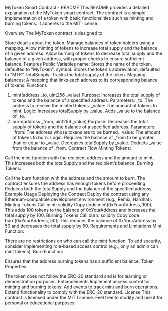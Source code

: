 MyToken Smart Contract - README
This README provides a detailed explanation of the MyToken smart contract. The contract is a simple implementation of a token with basic functionalities such as minting and burning tokens. It adheres to the MIT license.

Overview
The MyToken contract is designed to:

Store details about the token.
Manage balances of token holders using a mapping.
Allow minting of tokens to increase total supply and the balance of a given address.
Allow burning of tokens to decrease total supply and the balance of a given address, with proper checks to ensure sufficient balance.
Features
Public Variables
name: Stores the name of the token, defaulted to "MyToken".
symbol: Stores the token's abbreviation, defaulted to "MTK".
totalSupply: Tracks the total supply of the token.
Mapping
balances: A mapping that links each address to its corresponding balance of tokens.
Functions
1. mint(address _to, uint256 _value)
Purpose: Increases the total supply of tokens and the balance of a specified address.
Parameters:
_to: The address to receive the minted tokens.
_value: The amount of tokens to mint.
Logic:
Increases totalSupply by _value.
Adds _value to the balance of _to.
2. burn(address _from, uint256 _value)
Purpose: Decreases the total supply of tokens and the balance of a specified address.
Parameters:
_from: The address whose tokens are to be burned.
_value: The amount of tokens to burn.
Logic:
Requires the balance of _from to be greater than or equal to _value.
Decreases totalSupply by _value.
Deducts _value from the balance of _from.
Contract Flow
Minting Tokens:

Call the mint function with the recipient address and the amount to mint.
This increases both the totalSupply and the recipient’s balance.
Burning Tokens:

Call the burn function with the address and the amount to burn.
The contract ensures the address has enough tokens before proceeding.
Reduces both the totalSupply and the balance of the specified address.
Example Usage
Deploying the Contract
Deploy the contract using any Ethereum-compatible development environment (e.g., Remix, Hardhat).
Minting Tokens
Call mint:
solidity
Copy code
mint(0xYourAddress, 100);
This adds 100 tokens to the balance of 0xYourAddress and increases the total supply by 100.
Burning Tokens
Call burn:
solidity
Copy code
burn(0xYourAddress, 50);
This reduces the balance of 0xYourAddress by 50 and decreases the total supply by 50.
Requirements and Limitations
Mint Function:

There are no restrictions on who can call the mint function. To add security, consider implementing role-based access control (e.g., only an admin can mint tokens).
Burn Function:

Ensures that the address burning tokens has a sufficient balance.
Token Properties:

The token does not follow the ERC-20 standard and is for learning or demonstration purposes.
Enhancements
Implement access control for minting and burning tokens.
Add events to track mint and burn operations.
Extend functionality to comply with the ERC-20 standard.
License
This contract is licensed under the MIT License. Feel free to modify and use it for personal or educational purposes.
